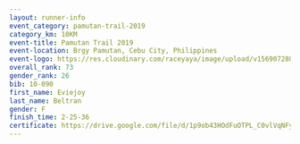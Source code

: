 ```yaml
---
layout: runner-info 
event_category: pamutan-trail-2019 
category_km: 10KM 
event-title: Pamutan Trail 2019 
event-location: Brgy Pamutan, Cebu City, Philippines 
event-logo: https://res.cloudinary.com/raceyaya/image/upload/v1569072806/logo/pamutan-trail_d8abrj.jpg 
overall_rank: 73
gender_rank: 26
bib: 10-090
first_name: Eviejoy
last_name: Beltran
gender: F
finish_time: 2-25-36
certificate: https://drive.google.com/file/d/1p9ob43HOdFuOTPL_C0vlVqNFyp6HQPI_/view?usp=sharing
---
```

